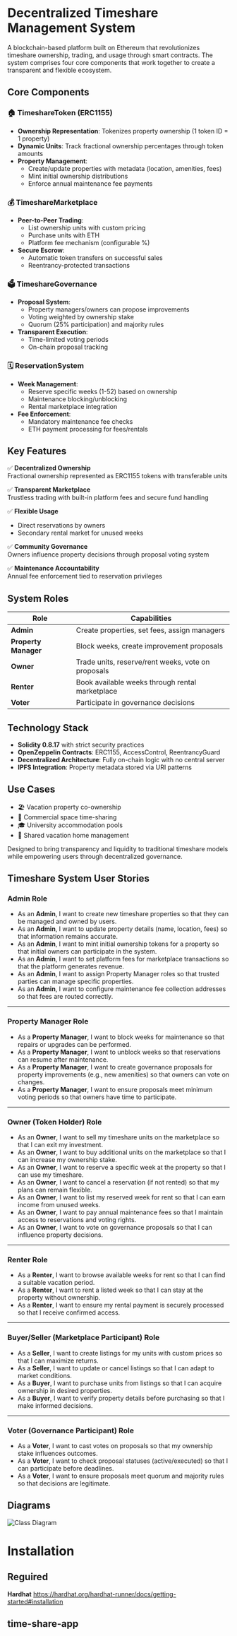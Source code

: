 # Decentralized Timeshare Management System

A blockchain-based platform built on Ethereum that revolutionizes timeshare ownership, trading, and usage through smart contracts. The system comprises four core components that work together to create a transparent and flexible ecosystem.

## Core Components

### 🏠 TimeshareToken (ERC1155)
- **Ownership Representation**: Tokenizes property ownership (1 token ID = 1 property)
- **Dynamic Units**: Track fractional ownership percentages through token amounts
- **Property Management**: 
  - Create/update properties with metadata (location, amenities, fees)
  - Mint initial ownership distributions
  - Enforce annual maintenance fee payments

### 💰 TimeshareMarketplace
- **Peer-to-Peer Trading**: 
  - List ownership units with custom pricing
  - Purchase units with ETH
  - Platform fee mechanism (configurable %)
- **Secure Escrow**: 
  - Automatic token transfers on successful sales
  - Reentrancy-protected transactions

### 🗳️ TimeshareGovernance
- **Proposal System**:
  - Property managers/owners can propose improvements
  - Voting weighted by ownership stake
  - Quorum (25% participation) and majority rules
- **Transparent Execution**:
  - Time-limited voting periods
  - On-chain proposal tracking

### 🗓️ ReservationSystem
- **Week Management**:
  - Reserve specific weeks (1-52) based on ownership
  - Maintenance blocking/unblocking
  - Rental marketplace integration
- **Fee Enforcement**:
  - Mandatory maintenance fee checks
  - ETH payment processing for fees/rentals

## Key Features

✅ **Decentralized Ownership**  
Fractional ownership represented as ERC1155 tokens with transferable units

✅ **Transparent Marketplace**  
Trustless trading with built-in platform fees and secure fund handling

✅ **Flexible Usage**  
- Direct reservations by owners  
- Secondary rental market for unused weeks

✅ **Community Governance**  
Owners influence property decisions through proposal voting system

✅ **Maintenance Accountability**  
Annual fee enforcement tied to reservation privileges

## System Roles

| Role | Capabilities |
|------|--------------|
| **Admin** | Create properties, set fees, assign managers |
| **Property Manager** | Block weeks, create improvement proposals |
| **Owner** | Trade units, reserve/rent weeks, vote on proposals |
| **Renter** | Book available weeks through rental marketplace |
| **Voter** | Participate in governance decisions |

## Technology Stack
- **Solidity 0.8.17** with strict security practices
- **OpenZeppelin Contracts**: ERC1155, AccessControl, ReentrancyGuard
- **Decentralized Architecture**: Fully on-chain logic with no central server
- **IPFS Integration**: Property metadata stored via URI patterns

## Use Cases
- 🏖️ Vacation property co-ownership
- 🏢 Commercial space time-sharing
- 🎓 University accommodation pools
- 🌳 Shared vacation home management

Designed to bring transparency and liquidity to traditional timeshare models while empowering users through decentralized governance.

## Timeshare System User Stories

### Admin Role
- As an **Admin**, I want to create new timeshare properties so that they can be managed and owned by users.
- As an **Admin**, I want to update property details (name, location, fees) so that information remains accurate.
- As an **Admin**, I want to mint initial ownership tokens for a property so that initial owners can participate in the system.
- As an **Admin**, I want to set platform fees for marketplace transactions so that the platform generates revenue.
- As an **Admin**, I want to assign Property Manager roles so that trusted parties can manage specific properties.
- As an **Admin**, I want to configure maintenance fee collection addresses so that fees are routed correctly.

---

### Property Manager Role
- As a **Property Manager**, I want to block weeks for maintenance so that repairs or upgrades can be performed.
- As a **Property Manager**, I want to unblock weeks so that reservations can resume after maintenance.
- As a **Property Manager**, I want to create governance proposals for property improvements (e.g., new amenities) so that owners can vote on changes.
- As a **Property Manager**, I want to ensure proposals meet minimum voting periods so that owners have time to participate.

---

### Owner (Token Holder) Role
- As an **Owner**, I want to sell my timeshare units on the marketplace so that I can exit my investment.
- As an **Owner**, I want to buy additional units on the marketplace so that I can increase my ownership stake.
- As an **Owner**, I want to reserve a specific week at the property so that I can use my timeshare.
- As an **Owner**, I want to cancel a reservation (if not rented) so that my plans can remain flexible.
- As an **Owner**, I want to list my reserved week for rent so that I can earn income from unused weeks.
- As an **Owner**, I want to pay annual maintenance fees so that I maintain access to reservations and voting rights.
- As an **Owner**, I want to vote on governance proposals so that I can influence property decisions.

---

### Renter Role
- As a **Renter**, I want to browse available weeks for rent so that I can find a suitable vacation period.
- As a **Renter**, I want to rent a listed week so that I can stay at the property without ownership.
- As a **Renter**, I want to ensure my rental payment is securely processed so that I receive confirmed access.

---

### Buyer/Seller (Marketplace Participant) Role
- As a **Seller**, I want to create listings for my units with custom prices so that I can maximize returns.
- As a **Seller**, I want to update or cancel listings so that I can adapt to market conditions.
- As a **Buyer**, I want to purchase units from listings so that I can acquire ownership in desired properties.
- As a **Buyer**, I want to verify property details before purchasing so that I make informed decisions.

---

### Voter (Governance Participant) Role
- As a **Voter**, I want to cast votes on proposals so that my ownership stake influences outcomes.
- As a **Voter**, I want to check proposal statuses (active/executed) so that I can participate before deadlines.
- As a **Voter**, I want to ensure proposals meet quorum and majority rules so that decisions are legitimate.

## Diagrams
![Class Diagram](/diagrams/class-diagram.png)

# Installation
## Reguired
**Hardhat**
https://hardhat.org/hardhat-runner/docs/getting-started#installation

## time-share-app
